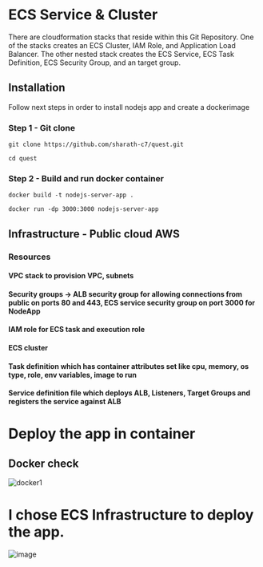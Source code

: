 # ECS Service & Cluster

There are cloudformation stacks that reside within this Git Repository. One of the stacks creates an ECS Cluster, IAM Role, and Application Load Balancer. The other nested stack creates the ECS Service, ECS Task Definition, ECS Security Group, and an target group.

## Installation

Follow next steps in order to install nodejs app and create a dockerimage

### Step 1 - Git clone 

```
git clone https://github.com/sharath-c7/quest.git
```

```
cd quest
```

### Step 2 - Build and run docker container

```
docker build -t nodejs-server-app .
```

```
docker run -dp 3000:3000 nodejs-server-app
```

## Infrastructure - Public cloud AWS
### Resources
#### VPC stack to provision VPC, subnets
#### Security groups -> ALB security group for allowing connections from public on ports 80 and 443, ECS service security group on port 3000 for NodeApp
#### IAM role for ECS task and execution role
#### ECS cluster
#### Task definition which has container attributes set like cpu, memory, os type, role, env variables, image to run
#### Service definition file which deploys ALB, Listeners, Target Groups and registers the service against ALB

# Deploy the app in container
## Docker check
![docker1](https://github.com/user-attachments/assets/a90533e6-051d-4b76-8106-6f895ad31413)

# I chose ECS Infrastructure to deploy the app.
![image](https://github.com/user-attachments/assets/d26790b8-41a3-4994-96c7-9c1ed4be1b43)

